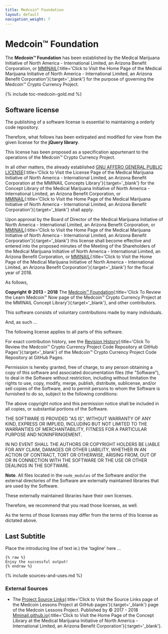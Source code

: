```yaml
---
title: Medcoin™ Foundation
layout: default
navigation_weight: 7
---
```

# Medcoin™ Foundation

The **Medcoin™ Foundation** has been established by the Medical Marijuana Initiative of North America - International Limited, an Arizona Benefit Corporation, or [MMINAIL](https://mminail.github.io){:title='Click to Visit the Home Page of the Medical Marijuana Initiative of North America - International Limited, an Arizona Benefit Corporation'}{:target='_blank'} for the purpose of governing the Medcoin™ Crypto Currency Project.

{% include toc-medcoin-gold.md %}

## Software license

The publishing of a software license is essential to maintaining a orderly code repository.

Therefore, what follows has been extirpated and modified for view from the given license for the **jQuery library**.

This license has been proposed as a specification appurtenant to the operations of the Medcoin™ Crypto Currency Project.

In all other matters, the already established [GNU AFFERO GENERAL PUBLIC LICENSE](https://mminail.github.io/pages/license.htm){:title='Click to Visit the License Page of the Medical Marijuana Initiative of North America - International Limited, an Arizona Benefit Corporation at the MMINAIL Concepts Library'}{:target='_blank'} for the Concept Library of the Medical Marijuana Initiative of North America - International Limited, an Arizona Benefit Corporation, or [MMINAIL](https://mminail.github.io){:title='Click to Visit the Home Page of the Medical Marijuana Initiative of North America - International Limited, an Arizona Benefit Corporation'}{:target='_blank'} shall apply.

Upon approval by the Board of Director of the Medical Marijuana Initiative of North America - International Limited, an Arizona Benefit Corporation, or [MMINAIL](https://mminail.github.io){:title='Click to Visit the Home Page of the Medical Marijuana Initiative of North America - International Limited, an Arizona Benefit Corporation'}{:target='_blank'} this license shall become effective and entered into the proposed minutes of the Meeting of the Shareholders of the Medical Marijuana Initiative of North America - International Limited, an Arizona Benefit Corporation, or [MMINAIL](https://mminail.github.io){:title='Click to Visit the Home Page of the Medical Marijuana Initiative of North America - International Limited, an Arizona Benefit Corporation'}{:target='_blank'} for the fiscal year of 2018.

As follows,

**Copyright ©️ 2013 - 2018** The [Medcoin™ Foundation](https://mminail.github.io/Medcoin/Learn-Medcoin-Now.htm){:title='Click To Review the Learn Medcoin™ Now page of the Medcoin™ Crypto Currency Project at the MMINAIL Concept Library'}{:target='_blank'}, and other contributors.

This software consists of voluntary contributions made by many individuals.

And, as such ...

The following license applies to all parts of this software.

For exact contribution history, see the [Revision History](https://rwebaz.github.io/Medcoin-Crypto-Currency-Project){:title='Click To Review the Medcoin™ Crypto Currency Project Code Repository at GitHub Pages'}{:target='_blank'} of the Medcoin™ Crypto Currency Project Code Repository at GitHub Pages.

Permission is hereby granted, free of charge, to any person obtaining a copy of this software and associated documentation files (the "Software"), to deal in the Software without restriction, including without limitation the rights to use, copy, modify, merge, publish, distribute, sublicense, and/or sell copies of the Software, and to permit persons to whom the Software is furnished to do so, subject to the following conditions:

The above copyright notice and this permission notice shall be included in all copies, or substantial portions of the Software.

THE SOFTWARE IS PROVIDED "AS IS", WITHOUT WARRANTY OF ANY KIND, EXPRESS OR IMPLIED, INCLUDING BUT NOT LIMITED TO THE WARRANTIES OF MERCHANTABILITY, FITNESS FOR A PARTICULAR PURPOSE AND NONINFRINGEMENT.

IN NO EVENT SHALL THE AUTHORS OR COPYRIGHT HOLDERS BE LIABLE FOR ANY CLAIM, DAMAGES OR OTHER LIABILITY, WHETHER IN AN ACTION OF CONTRACT, TORT OR OTHERWISE, ARISING FROM, OUT OF OR IN CONNECTION WITH THE SOFTWARE OR THE USE OR OTHER DEALINGS IN THE SOFTWARE.

**Note**. All files located in the `node_modules` of the Software and/or the external directories of the Software are externally maintained libraries that are used by the Software.

These externally maintained libraries have their own licenses.

Therefore, we recommend that you read those licenses, as well.

As the terms of those licenses may differ from the terms of this license as dictated above.

## Last Subtitle

Place the introducing line of text ie.) the 'tagline' here ...

```liquid
{% raw %}
Enjoy the successful output!
{% endraw %}
```

{% include sources-and-uses.md %}

### External Sources

- The [Project Source Links](https://mminail.github.io/Medcoin/Source-Medcoin-Links.htm){:title='Click to Visit the Source Links page of the Medcoin Lessons Project at GitHub pages'}{:target='_blank'} page of the Medcoin Lessons Project. Published by © 2017 - 2018 [Mminail.github.io](https://mminail.github.io/){:title='Click to Visit the Home Page of the Concept Library at the Medical Marijuana Initiative of North America - International Limited, an Arizona Benefit Corporation'}{:target='_blank'}.
